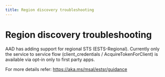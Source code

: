 ```yaml
---
title: Region discovery troubleshooting
---
```


# Region discovery troubleshooting

AAD has adding support for regional STS (ESTS-Regional). Currently only the service to service flow (client_credentials / AcquireTokenForClient) is available via opt-in only to first party apps.

For more details refer: https://aka.ms/msal/estsr/guidance

